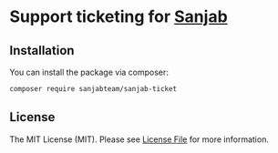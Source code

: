 # Support ticketing for [Sanjab](https://github.com/sanjabteam/sanjab)


## Installation

You can install the package via composer:

```bash
composer require sanjabteam/sanjab-ticket
```

## License

The MIT License (MIT). Please see [License File](LICENSE.md) for more information.
